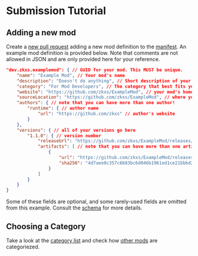 # Submission Tutorial
## Adding a new mod

Create a [new pull request] adding a new mod definition to the [manifest]. An example mod definition is provided below. Note that comments are not allowed in JSON and are only provided here for your reference.

```json
"dev.zkxs.examplemod": { // GUID for your mod. This MUST be unique.
    "name": "Example Mod", // Your mod's name
    "description": "Doesn't do anything", // Short description of your mod's functionality
    "category": "For Mod Developers", // The category that best fits your mod.
    "website": "https://github.com/zkxs/ExampleMod", // your mod's homepage
    "sourceLocation": "https://github.com/zkxs/ExampleMod", // where your source code is hosted
    "authors": { // note that you can have more than one author!
        "runtime": { // author name
            "url": "https://github.com/zkxs" // author's website
        }
    },
    "versions": { // all of your versions go here
        "1.1.0": { // version number
            "releaseUrl": "https://github.com/zkxs/ExampleMod/releases/tag/1.1.0.0", // home page for this version
            "artifacts": [ // note that you can have more than one artifact!
                {
                    "url": "https://github.com/zkxs/ExampleMod/releases/download/1.1.0.0/ExampleMod.dll", // download URL
                    "sha256": "4d7aee0c357c6683bc6d046b1961ed1ce21bbbd23f120b8dc7b1553db01d7174" // sha256 hash of ExampleMod.dll. It is very important that this is correct.
                }
            ]
        }
    }
}
```

Some of these fields are optional, and some rarely-used fields are omitted from this example. Consult the [schema] for more details.

## Choosing a Category

Take a look at the [category list][categories] and check how [other mods][mod list] are categoriezed.

<!-- Links -->
[categories]: categories.md
[manifest]: ../manifest.json
[mod list]: ../README.md#mods
[mod submission guidelines]: mod-guidelines.md
[new pull request]: https://github.com/neos-modding-group/neos-mod-manifest/compare
[schema]: schema.md
